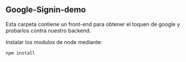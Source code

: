 ## Google-Signin-demo
Esta carpeta contiene un front-end para obtener el toquen de google y probarlos contra nuestro backend.

Instalar los modulos de node mediante:

```
npm install
```